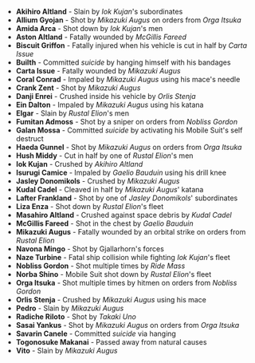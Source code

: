 - **Akihiro Altland** - Slain by *Iok Kujan*'s subordinates
- **Allium Gyojan** - Shot by _Mikazuki Augus_ on orders from *Orga Itsuka*
- **Amida Arca** - Shot down by *Iok Kujan*'s men
- **Aston Altland** - Fatally wounded by _McGillis Fareed_
- **Biscuit Griffon** - Fatally injured when his vehicle is cut in half by _Carta Issue_
- **Builth** - Committed _suicide_ by hanging himself with his bandages
- **Carta Issue** - Fatally wounded by _Mikazuki Augus_
- **Coral Conrad** - Impaled by _Mikazuki Augus_ using his mace's needle
- **Crank Zent** - Shot by _Mikazuki Augus_
- **Danji Enrei** - Crushed inside his vehicle by _Orlis Stenja_
- **Ein Dalton** - Impaled by _Mikazuki Augus_ using his katana
- **Elgar** - Slain by *Rustal Elion*'s men
- **Fumitan Admoss** - Shot by a sniper on orders from *Nobliss Gordon*
- **Galan Mossa** - Committed _suicide_ by activating his Mobile Suit's self destruct
- **Haeda Gunnel** - Shot by _Mikazuki Augus_ on orders from *Orga Itsuka*
- **Hush Middy** - Cut in half by one of *Rustal Elion*'s men
- **Iok Kujan** - Crushed by _Akihiro Altland_
- **Isurugi Camice** - Impaled by _Gaelio Bauduin_ using his drill knee
- **Jasley Donomikols** - Crushed by _Mikazuki Augus_
- **Kudal Cadel** - Cleaved in half by _Mikazuki Augus_' katana
- **Lafter Frankland** - Shot by one of *Jasley Donomikols*' subordinates
- **Liza Enza** - Shot down by *Rustal Elion*'s fleet
- **Masahiro Altland** - Crushed against space debris by _Kudal Cadel_
- **McGillis Fareed** - Shot in the chest by _Gaelio Bauduin_
- **Mikazuki Augus** - Fatally wounded by an orbital strike on orders from *Rustal Elion*
- **Navona Mingo** - Shot by Gjallarhorn's forces
- **Naze Turbine** - Fatal ship collision while fighting *Iok Kujan*'s fleet
- **Nobliss Gordon** - Shot multiple times by _Ride Mass_
- **Norba Shino** - Mobile Suit shot down by *Rustal Elion*'s fleet
- **Orga Itsuka** - Shot multiple times by hitmen on orders from *Nobliss Gordon*
- **Orlis Stenja** - Crushed by _Mikazuki Augus_ using his mace
- **Pedro** - Slain by _Mikazuki Augus_
- **Radiche Riloto** - Shot by _Takaki Uno_
- **Sasai Yankus** - Shot by _Mikazuki Augus_ on orders from *Orga Itsuka*
- **Savarin Canele** - Committed _suicide_ via hanging
- **Togonosuke Makanai** - Passed away from natural causes
- **Vito** - Slain by _Mikazuki Augus_